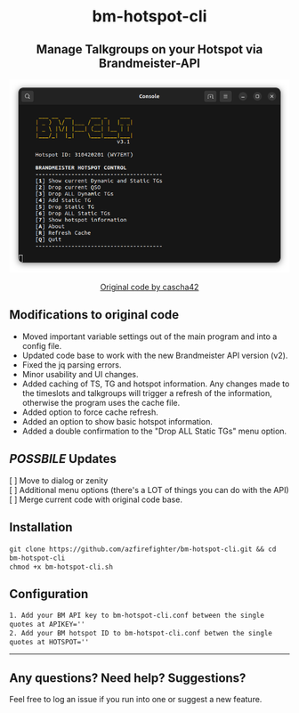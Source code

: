 <center>

# bm-hotspot-cli

## Manage Talkgroups on your Hotspot via Brandmeister-API

![Screenshot](Screenshot.png)

[Original code by cascha42](https://github.com/cascha42/bm-hotspot-cli)

</center>

## Modifications to original code
- Moved important variable settings out of the main program
and into a config file.
- Updated code base to work with the new Brandmeister API version (v2).
- Fixed the jq parsing errors.
- Minor usability and UI changes.
- Added caching of TS, TG and hotspot information.  Any changes made to the
timeslots and talkgroups will trigger a refresh of the information, otherwise
the program uses the cache file.
- Added option to force cache refresh.
- Added an option to show basic hotspot information.
- Added a double confirmation to the "Drop ALL Static TGs" menu option.

## *POSSBILE* Updates
[ ] Move to dialog or zenity  
[ ] Additional menu options (there's a LOT of things you can do with the API)  
[ ] Merge current code with original code base. 

## Installation
```
git clone https://github.com/azfirefighter/bm-hotspot-cli.git && cd bm-hotspot-cli
chmod +x bm-hotspot-cli.sh
```
## Configuration
```
1. Add your BM API key to bm-hotspot-cli.conf between the single quotes at APIKEY=''
2. Add your BM hotspot ID to bm-hotspot-cli.conf betwen the single quotes at HOTSPOT=''
```
 
 
---
## Any questions? Need help? Suggestions?
Feel free to log an issue if you run into one or suggest a new feature.